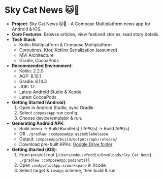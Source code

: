 # Sky Cat News 🐱📰

*   **Project**: Sky Cat News 🐱📰 - A Compose Multiplatform news app for Android & iOS.
*   **Core Features**: Browse articles, view featured stories, read story details.
*   **Tech Stack**:
    *   Kotlin Multiplatform & Compose Multiplatform
    *   Coroutines, Ktor, Kotlinx Serialization (assumed)
    *   MVI Architecture
    *   Gradle, CocoaPods
*   **Recommended Environment**:
    *   Kotlin: 2.2.0
    *   AGP: 8.10.1
    *   Gradle: 8.14.3
    *   JDK: 17
    *   Latest Android Studio & Xcode
    *   Latest CocoaPods
*   **Getting Started (Android)**:
    1.  Open in Android Studio, sync Gradle.
    2.  Select `composeApp` run config.
    3.  Choose device/emulator & run.
*   **Generating Android APK**:
    *   Build menu -> Build Bundle(s) / APK(s) -> Build APK(s)
    *   OR `./gradlew :composeApp:assembleRelease`
    *   Output: `composeApp/build/outputs/apk/release/`
    *   Download pre-built APKs: [Google Drive folder](https://drive.google.com/file/d/1BBHOCOMmpOoueh5BQ_gwVGGyGsh7Lz2p/view?usp=sharing)
*   **Getting Started (iOS)**:
    1.  From project root (`/Users/mdeusufuddin/Downloads/Sky Cat News`): `./gradlew :composeApp:podInstall`
    2.  Open `iosApp/iosApp.xcworkspace` in Xcode.
    3.  Select target & `iosApp` scheme, then build & run.